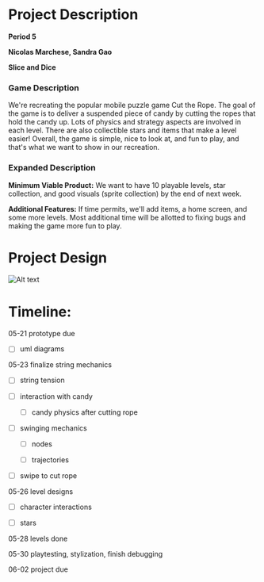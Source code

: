 # Project Description

**Period 5**

**Nicolas Marchese, Sandra Gao**

**Slice and Dice**

### Game Description

We're recreating the popular mobile puzzle game Cut the Rope. The goal of the game is to deliver a suspended piece of candy by cutting the ropes that hold the candy up. Lots of physics and strategy aspects are involved in each level. There are also collectible stars and items that make a level easier! Overall, the game is simple, nice to look at, and fun to play, and that's what we want to show in our recreation.

### Expanded Description

**Minimum Viable Product:** We want to have 10 playable levels, star collection, and good visuals (sprite collection) by the end of next week.

**Additional Features:** If time permits, we'll add items, a home screen, and some more levels. Most additional time will be allotted to fixing bugs and making the game more fun to play.

# Project Design

![Alt text](cutTheRopeUML.png?raw=true "uml diagram")

# Timeline:

05-21 prototype due

- [ ] uml diagrams

05-23 finalize string mechanics

- [ ] string tension

- [ ] interaction with candy

  - [ ] candy physics after cutting rope

- [ ] swinging mechanics

  - [ ] nodes

  - [ ] trajectories

- [ ] swipe to cut rope

05-26 level designs

- [ ] character interactions

- [ ] stars

05-28 levels done

05-30 playtesting, stylization, finish debugging

06-02 project due
